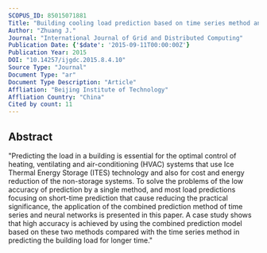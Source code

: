 ```yaml
---
SCOPUS_ID: 85015071881
Title: "Building cooling load prediction based on time series method and neural networks"
Author: "Zhuang J."
Journal: "International Journal of Grid and Distributed Computing"
Publication Date: {'$date': '2015-09-11T00:00:00Z'}
Publication Year: 2015
DOI: "10.14257/ijgdc.2015.8.4.10"
Source Type: "Journal"
Document Type: "ar"
Document Type Description: "Article"
Affliation: "Beijing Institute of Technology"
Affliation Country: "China"
Cited by count: 11
---
```


## Abstract
"Predicting the load in a building is essential for the optimal control of heating, ventilating and air-conditioning (HVAC) systems that use Ice Thermal Energy Storage (ITES) technology and also for cost and energy reduction of the non-storage systems. To solve the problems of the low accuracy of prediction by a single method, and most load predictions focusing on short-time prediction that cause reducing the practical significance, the application of the combined prediction method of time series and neural networks is presented in this paper. A case study shows that high accuracy is achieved by using the combined prediction model based on these two methods compared with the time series method in predicting the building load for longer time."
